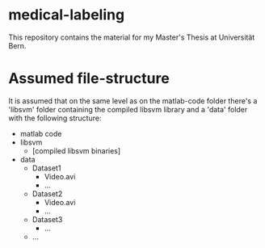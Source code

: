 # medical-labeling
This repository contains the material for my Master's Thesis at Universität Bern.

# Assumed file-structure
It is assumed that on the same level as on the matlab-code folder there's a 'libsvm' folder containing the compiled libsvm library and a 'data' folder with the following structure:

- matlab code
- libsvm
  - [compiled libsvm binaries]
- data
  - Dataset1
    - Video.avi
    - ...
  - Dataset2
    - Video.avi
    - ...
  - Dataset3
    - ...
  - ...